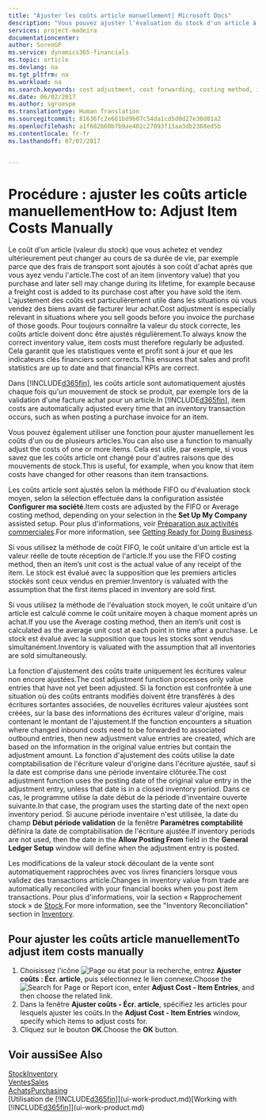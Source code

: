 ```yaml
---
title: "Ajuster les coûts article manuellement| Microsoft Docs"
description: "Vous pouvez ajuster l'évaluation du stock d'un article à l'aide des méthodes FIFO ou d'évaluation stock moyen, par exemple, lorsque les coûts article sont modifiés pour des motifs autres que les transactions."
services: project-madeira
documentationcenter: 
author: SorenGP
ms.service: dynamics365-financials
ms.topic: article
ms.devlang: na
ms.tgt_pltfrm: na
ms.workload: na
ms.search.keywords: cost adjustment, cost forwarding, costing method, inventory valuation, costing
ms.date: 06/02/2017
ms.author: sgroespe
ms.translationtype: Human Translation
ms.sourcegitcommit: 81636fc2e661bd9b07c54da1cd5d0d27e30d01a2
ms.openlocfilehash: a1f682b60b7b9ae402c27093f13aa3db2368ed5b
ms.contentlocale: fr-fr
ms.lasthandoff: 07/07/2017


---
```

# <a name="how-to-adjust-item-costs-manually"></a><span data-ttu-id="bec09-103">Procédure : ajuster les coûts article manuellement</span><span class="sxs-lookup"><span data-stu-id="bec09-103">How to: Adjust Item Costs Manually</span></span>
<span data-ttu-id="bec09-104">Le coût d'un article (valeur du stock) que vous achetez et vendez ultérieurement peut changer au cours de sa durée de vie, par exemple parce que des frais de transport sont ajoutés à son coût d'achat après que vous ayez vendu l'article.</span><span class="sxs-lookup"><span data-stu-id="bec09-104">The cost of an item (inventory value) that you purchase and later sell may change during its lifetime, for example because a freight cost is added to its purchase cost after you have sold the item.</span></span> <span data-ttu-id="bec09-105">L'ajustement des coûts est particulièrement utile dans les situations où vous vendez des biens avant de facturer leur achat.</span><span class="sxs-lookup"><span data-stu-id="bec09-105">Cost adjustment is especially relevant in situations where you sell goods before you invoice the purchase of those goods.</span></span> <span data-ttu-id="bec09-106">Pour toujours connaître la valeur du stock correcte, les coûts article doivent donc être ajustés régulièrement.</span><span class="sxs-lookup"><span data-stu-id="bec09-106">To always know the correct inventory value, item costs must therefore regularly be adjusted.</span></span> <span data-ttu-id="bec09-107">Cela garantit que les statistiques vente et profit sont à jour et que les indicateurs clés financiers sont corrects.</span><span class="sxs-lookup"><span data-stu-id="bec09-107">This ensures that sales and profit statistics are up to date and that financial KPIs are correct.</span></span>

<span data-ttu-id="bec09-108">Dans [!INCLUDE[d365fin](includes/d365fin_md.md)], les coûts article sont automatiquement ajustés chaque fois qu'un mouvement de stock se produit, par exemple lors de la validation d'une facture achat pour un article.</span><span class="sxs-lookup"><span data-stu-id="bec09-108">In [!INCLUDE[d365fin](includes/d365fin_md.md)], item costs are automatically adjusted every time that an inventory transaction occurs, such as when posting a purchase invoice for an item.</span></span>

<span data-ttu-id="bec09-109">Vous pouvez également utiliser une fonction pour ajuster manuellement les coûts d'un ou de plusieurs articles.</span><span class="sxs-lookup"><span data-stu-id="bec09-109">You can also use a function to manually adjust the costs of one or more items.</span></span> <span data-ttu-id="bec09-110">Cela est utile, par exemple, si vous savez que les coûts article ont changé pour d'autres raisons que des mouvements de stock.</span><span class="sxs-lookup"><span data-stu-id="bec09-110">This is useful, for example, when you know that item costs have changed for other reasons than item transactions.</span></span>

<span data-ttu-id="bec09-111">Les coûts article sont ajustés selon la méthode FIFO ou d'évaluation stock moyen, selon la sélection effectuée dans la configuration assistée **Configurer ma société**.</span><span class="sxs-lookup"><span data-stu-id="bec09-111">Item costs are adjusted by the FIFO or Average costing method, depending on your selection in the **Set Up My Company** assisted setup.</span></span> <span data-ttu-id="bec09-112">Pour plus d'informations, voir [Préparation aux activités commerciales](ui-get-ready-business.md).</span><span class="sxs-lookup"><span data-stu-id="bec09-112">For more information, see [Getting Ready for Doing Business](ui-get-ready-business.md).</span></span>  

<span data-ttu-id="bec09-113">Si vous utilisez la méthode de coût FIFO, le coût unitaire d'un article est la valeur réelle de toute réception de l'article.</span><span class="sxs-lookup"><span data-stu-id="bec09-113">If you use the FIFO costing method, then an item’s unit cost is the actual value of any receipt of the item.</span></span> <span data-ttu-id="bec09-114">Le stock est évalué avec la supposition que les premiers articles stockés sont ceux vendus en premier.</span><span class="sxs-lookup"><span data-stu-id="bec09-114">Inventory is valuated with the assumption that the first items placed in inventory are sold first.</span></span>

<span data-ttu-id="bec09-115">Si vous utilisez la méthode de l'évaluation stock moyen, le coût unitaire d'un article est calculé comme le coût unitaire moyen à chaque moment après un achat.</span><span class="sxs-lookup"><span data-stu-id="bec09-115">If you use the Average costing method, then an item’s unit cost is calculated as the average unit cost at each point in time after a purchase.</span></span> <span data-ttu-id="bec09-116">Le stock est évalué avec la supposition que tous les stocks sont vendus simultanément.</span><span class="sxs-lookup"><span data-stu-id="bec09-116">Inventory is valuated with the assumption that all inventories are sold simultaneously.</span></span>

<span data-ttu-id="bec09-117">La fonction d'ajustement des coûts traite uniquement les écritures valeur non encore ajustées.</span><span class="sxs-lookup"><span data-stu-id="bec09-117">The cost adjustment function processes only value entries that have not yet been adjusted.</span></span> <span data-ttu-id="bec09-118">Si la fonction est confrontée à une situation où des coûts entrants modifiés doivent être transférés à des écritures sortantes associées, de nouvelles écritures valeur ajustées sont créées, sur la base des informations des écritures valeur d'origine, mais contenant le montant de l'ajustement.</span><span class="sxs-lookup"><span data-stu-id="bec09-118">If the function encounters a situation where changed inbound costs need to be forwarded to associated outbound entries, then new adjustment value entries are created, which are based on the information in the original value entries but contain the adjustment amount.</span></span> <span data-ttu-id="bec09-119">La fonction d'ajustement des coûts utilise la date comptabilisation de l'écriture valeur d'origine dans l'écriture ajustée, sauf si la date est comprise dans une période inventaire clôturée.</span><span class="sxs-lookup"><span data-stu-id="bec09-119">The cost adjustment function uses the posting date of the original value entry in the adjustment entry, unless that date is in a closed inventory period.</span></span> <span data-ttu-id="bec09-120">Dans ce cas, le programme utilise la date début de la période d'inventaire ouverte suivante.</span><span class="sxs-lookup"><span data-stu-id="bec09-120">In that case, the program uses the starting date of the next open inventory period.</span></span> <span data-ttu-id="bec09-121">Si aucune période inventaire n'est utilisée, la date du champ **Début période validation** de la fenêtre **Paramètres comptabilité** définira la date de comptabilisation de l'écriture ajustée.</span><span class="sxs-lookup"><span data-stu-id="bec09-121">If inventory periods are not used, then the date in the **Allow Posting From** field in the **General Ledger Setup** window will define when the adjustment entry is posted.</span></span>

<span data-ttu-id="bec09-122">Les modifications de la valeur stock découlant de la vente sont automatiquement rapprochées avec vos livres financiers lorsque vous validez des transactions article.</span><span class="sxs-lookup"><span data-stu-id="bec09-122">Changes in inventory value from trade are automatically reconciled with your financial books when you post item transactions.</span></span> <span data-ttu-id="bec09-123">Pour plus d'informations, voir la section « Rapprochement stock » de [Stock](inventory-manage-inventory.md).</span><span class="sxs-lookup"><span data-stu-id="bec09-123">For more information, see the "Inventory Reconciliation" section in [Inventory](inventory-manage-inventory.md).</span></span>

## <a name="to-adjust-item-costs-manually"></a><span data-ttu-id="bec09-124">Pour ajuster les coûts article manuellement</span><span class="sxs-lookup"><span data-stu-id="bec09-124">To adjust item costs manually</span></span>
1. <span data-ttu-id="bec09-125">Choisissez l'icône ![Page ou état pour la recherche](media/ui-search/search_small.png "icône Page ou état pour la recherche"), entrez **Ajuster coûts : Écr. article**, puis sélectionnez le lien connexe.</span><span class="sxs-lookup"><span data-stu-id="bec09-125">Choose the ![Search for Page or Report](media/ui-search/search_small.png "Search for Page or Report icon") icon, enter **Adjust Cost - Item Entries**, and then choose the related link.</span></span>
2. <span data-ttu-id="bec09-126">Dans la fenêtre **Ajuster coûts - Écr. article**, spécifiez les articles pour lesquels ajuster les coûts.</span><span class="sxs-lookup"><span data-stu-id="bec09-126">In the **Adjust Cost - Item Entries** window, specify which items to adjust costs for.</span></span>
3. <span data-ttu-id="bec09-127">Cliquez sur le bouton **OK**.</span><span class="sxs-lookup"><span data-stu-id="bec09-127">Choose the **OK** button.</span></span>

## <a name="see-also"></a><span data-ttu-id="bec09-128">Voir aussi</span><span class="sxs-lookup"><span data-stu-id="bec09-128">See Also</span></span>
[<span data-ttu-id="bec09-129">Stock</span><span class="sxs-lookup"><span data-stu-id="bec09-129">Inventory</span></span>](inventory-manage-inventory.md)  
[<span data-ttu-id="bec09-130">Ventes</span><span class="sxs-lookup"><span data-stu-id="bec09-130">Sales</span></span>](sales-manage-sales.md)  
[<span data-ttu-id="bec09-131">Achats</span><span class="sxs-lookup"><span data-stu-id="bec09-131">Purchasing</span></span>](purchasing-manage-purchasing.md)  
<span data-ttu-id="bec09-132">[Utilisation de [!INCLUDE[d365fin](includes/d365fin_md.md)]](ui-work-product.md)</span><span class="sxs-lookup"><span data-stu-id="bec09-132">[Working with [!INCLUDE[d365fin](includes/d365fin_md.md)]](ui-work-product.md)</span></span>

